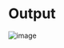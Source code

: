 <h1>Output</h1>

![image](https://github.com/user-attachments/assets/3493ca55-4836-4528-8411-3203961e8965)
